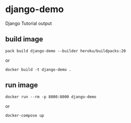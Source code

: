 # django-demo
Django Tutorial output


## build image

```
pack build django-demo --builder heroku/buildpacks:20
```
or
```
docker build -t django-demo .
```

## run image

```
docker run --rm -p 8000:8000 django-demo
```
or
```
docker-compose up
```
